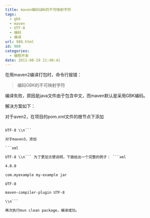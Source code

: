 ```yaml
---
title: maven编码GBK的不可映射字符
tags:
  - gbk
  - maven
  - UTF-8
  - 编码
  - 编译
url: 980.html
id: 980
categories:
  - 编程开发
date: 2011-08-29 21:40:41
---
```


在用maven2编译打包时，命令行报错：  

> 编码GBK的不可映射字符

编译失败，原因是java文件由于包含中文，而maven默认是采用GBK编码。  

解决方案如下：  

对于aven2，在项目的pom.xml文件的根节点下添加  

```xml  

UTF-8 \\n```  

对于maven3，添加  

```xml  

UTF-8 \\n``` 为了更加方便说明，下面给出一个完整的例子： ```xml  

4.0.0  

com.myexample my-example jar  

UTF-8  

maven-compiler-plugin UTF-8  

\\n```  

再次执行mvn clean package，编译成功。